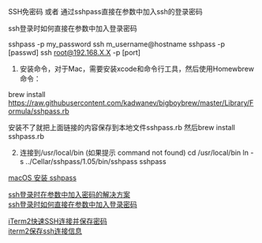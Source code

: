 SSH免密码 或者 通过sshpass直接在参数中加入ssh的登录密码


ssh登录时如何直接在参数中加入登录密码

sshpass -p my_password ssh m_username@hostname
sshpass -p [passwd] ssh root@192.168.X.X -p [port]


1. 安装命令，对于Mac，需要安装xcode和命令行工具，然后使用Homewbrew命令：

brew install https://raw.githubusercontent.com/kadwanev/bigboybrew/master/Library/Formula/sshpass.rb

安装不了就把上面链接的内容保存到本地文件sshpass.rb
然后brew install sshpass.rb



2. 连接到/usr/local/bin (如果提示 command not found)
   cd /usr/local/bin
   ln -s ../Cellar/sshpass/1.05/bin/sshpass sshpass



[macOS 安装 sshpass](https://wsgzao.github.io/post/sshpass/)

[ssh登录时在参数中加入密码的解决方案](https://www.cnblogs.com/senlinyang/p/7833249.html)  
[ssh登录时如何直接在参数中加入登录密码](https://www.cnblogs.com/linxiong945/p/4226211.html)

[iTerm2快速SSH连接并保存密码](https://juejin.cn/post/6844903842660745224)  
[iterm2保存ssh连接信息](https://www.dyxmq.cn/other/save-ssh-profile-in-iterm2.html)  



